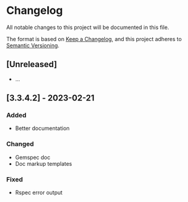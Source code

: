 # Changelog
All notable changes to this project will be documented in this file.

The format is based on [Keep a Changelog](https://keepachangelog.com/en/1.0.0/),
and this project adheres to [Semantic Versioning](https://semver.org/spec/v2.0.0.html).

## [Unreleased]
- ...

## [3.3.4.2] - 2023-02-21

### Added
- Better documentation

### Changed
- Gemspec doc
- Doc markup templates

### Fixed
- Rspec error output

